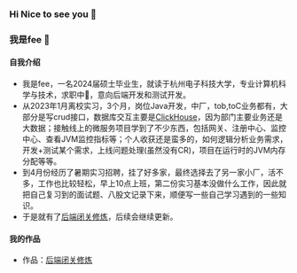 ### Hi Nice to see you 👋
### 我是fee 🐝

#### 自我介绍
- 我是fee，一名2024届硕士毕业生，就读于杭州电子科技大学，专业计算机科学与技术，求职中:eyes:，意向后端开发和测试开发。
- 从2023年1月离校实习，3个月，岗位Java开发，中厂，tob,toC业务都有，大部分是写crud接口，数据库交互主要是[ClickHouse](https://clickhouse.com/docs/zh)，因为部门主要业务还是大数据；接触线上的微服务项目学到了不少东西，包括网关、注册中心、监控中心、查看JVM监控指标等；个人收获还是蛮多的，如何逻辑分析业务需求，开发+测试某个需求，上线问题处理(虽然没有CR)，项目在运行时的JVM内存分配等等。
- 到4月份经历了暑期实习招聘，挂了好多家，最终选择去了另一家小厂，活不多，工作也比较轻松，早上10点上班，第二份实习基本没做什么工作，因此就把自己复习到的面试题、八股文记录下来，顺便写一些自己学习遇到的一些知识。
- 于是就有了[后端闭关修炼](https://feecoding.cn)，后续会继续更新。
#### 我的作品
- 作品：[后端闭关修炼](https://feecoding.cn)
<!--
**hashfangh000/hashfangh000** is a ✨ _special_ ✨ repository because its `README.md` (this file) appears on your GitHub profile.

Here are some ideas to get you started:

- 🔭 I’m currently working on ...
- 🌱 I’m currently learning ...
- 👯 I’m looking to collaborate on ...
- 🤔 I’m looking for help with ...
- 💬 Ask me about ...
- 📫 How to reach me: ...
- 😄 Pronouns: ...
- ⚡ Fun fact: ...
-->
